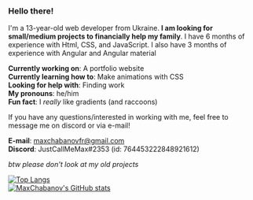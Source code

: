 ### Hello there!

I'm a 13-year-old web developer from Ukraine. **I am looking for small/medium projects to financially help my family**. I have 6 months of experience with Html, CSS, and JavaScript. I also have 3 months of experience with Angular and Angular material

**Currently working on**: A portfolio website <br />
**Currently learning how to**: Make animations with CSS <br />
**Looking for help with**: Finding work <br />
**My pronouns**: he/him <br />
**Fun fact**: I *really* like gradients (and raccoons) <br />
 
If you have any questions/interested in working with me, feel free to message me on discord or via e-mail! <br />

**E-mail**: maxchabanovfr@gmail.com <br />
**Discord**: JustCallMeMax#2353 (id: 764453222848921612) <br />

*btw please don't look at my old projects*

[![Top Langs](https://github-readme-stats.vercel.app/api/top-langs/?username=MaxChabanov)](https://github.com/MaxChabanov/readme-components) <br />
[![MaxChabanov's GitHub stats](https://github-readme-stats.vercel.app/api?username=MaxChabanov)](https://github.com/MaxChabanov/readme-components)
